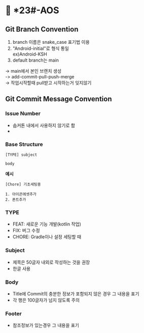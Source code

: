 # &#128154; *23#-AOS

## **Git Branch Convention**

1. branch 이름은 snake_case 표기법 이용
2. "Android-initial"로 형식 통일    
 ex)Android-KSH   
3. default branch는 main
   
-> main에서 본인 브랜치 생성  
-> add-commit-pull-push-merge  
-> 작업시작할때 pull받고 시작하는거 잊지않기


## **Git Commit Message Convention**

### **Issue Number**

- 솝커톤 내에서 사용하지 않기로 함
- 
### **Base Structure**

```
[TYPE] subject

body
```

**예시**

```
[Chore] 기초세팅중

1. 아이콘에셋추가
2. 폰트추가
```
### **TYPE**

- FEAT: 새로운 기능 개발(kotlin 작업)
- FIX: 버그 수정
- CHORE: Gradle이나 설정 세팅할 때

### **Subject**

- 제목은 50글자 내외로 작성하는 것을 권장
- 한글 사용

### **Body**

- Title에 Commit의 충분한 정보가 포함되지 않은 경우 그 내용을 표기
- 각 행은 100글자가 넘지 않도록 주의

### **Footer**

- 참조정보가 있는경우 그 내용을 표기

